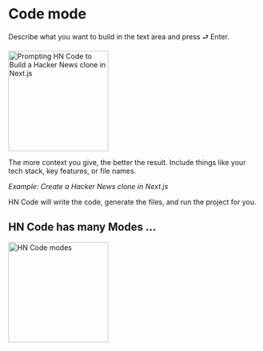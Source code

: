 # Code mode

Describe what you want to build in the text area and press ⮐ Enter.

<img src="images/hn-nextjs.png" width='200' alt="Prompting HN Code to Build a Hacker News clone in Next.js" />

The more context you give, the better the result. Include things like your tech stack, key features, or file names.

_Example: Create a Hacker News clone in Next.js_

HN Code will write the code, generate the files, and run the project for you.

## HN Code has many Modes ...

<img src="images/modes.gif" width='200' alt="HN Code modes" />
